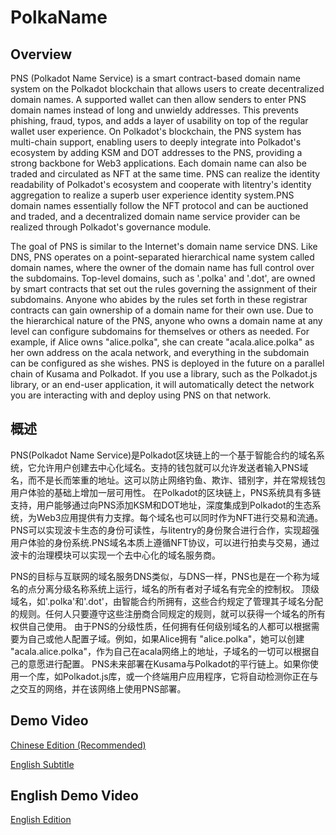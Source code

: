 # PolkaName

## Overview 

PNS (Polkadot Name Service) is a smart contract-based domain name system on the Polkadot blockchain that allows users to create decentralized domain names. A supported wallet can then allow senders to enter PNS domain names instead of long and unwieldy addresses. This prevents phishing, fraud, typos, and adds a layer of usability on top of the regular wallet user experience. On Polkadot's blockchain, the PNS system has multi-chain support, enabling users to deeply integrate into Polkadot's ecosystem by adding KSM and DOT addresses to the PNS, providing a strong backbone for Web3 applications. Each domain name can also be traded and circulated as NFT at the same time. PNS can realize the identity readability of Polkadot's ecosystem and cooperate with litentry's identity aggregation to realize a superb user experience identity system.PNS domain names essentially follow the NFT protocol and can be auctioned and traded, and a decentralized domain name service provider can be realized through Polkadot's governance module. 

The goal of PNS is similar to the Internet's domain name service DNS. Like DNS, PNS operates on a point-separated hierarchical name system called domain names, where the owner of the domain name has full control over the subdomains. Top-level domains, such as '.polka' and '.dot', are owned by smart contracts that set out the rules governing the assignment of their subdomains. Anyone who abides by the rules set forth in these registrar contracts can gain ownership of a domain name for their own use. Due to the hierarchical nature of the PNS, anyone who owns a domain name at any level can configure subdomains for themselves or others as needed. For example, if Alice owns "alice.polka", she can create "acala.alice.polka" as her own address on the acala network, and everything in the subdomain can be configured as she wishes. PNS is deployed in the future on a parallel chain of Kusama and Polkadot. If you use a library, such as the Polkadot.js library, or an end-user application, it will automatically detect the network you are interacting with and deploy using PNS on that network. 

## 概述 

PNS(Polkadot Name Service)是Polkadot区块链上的一个基于智能合约的域名系统，它允许用户创建去中心化域名。支持的钱包就可以允许发送者输入PNS域名，而不是长而笨重的地址。这可以防止网络钓鱼、欺诈、错别字，并在常规钱包用户体验的基础上增加一层可用性。 在Polkadot的区块链上，PNS系统具有多链支持，用户能够通过向PNS添加KSM和DOT地址，深度集成到Polkadot的生态系统，为Web3应用提供有力支撑。每个域名也可以同时作为NFT进行交易和流通。 PNS可以实现波卡生态的身份可读性，与litentry的身份聚合进行合作，实现超强用户体验的身份系统.PNS域名本质上遵循NFT协议，可以进行拍卖与交易，通过波卡的治理模块可以实现一个去中心化的域名服务商。 

PNS的目标与互联网的域名服务DNS类似，与DNS一样，PNS也是在一个称为域名的点分离分级名称系统上运行，域名的所有者对子域名有完全的控制权。 顶级域名，如'.polka'和'.dot'，由智能合约所拥有，这些合约规定了管理其子域名分配的规则。任何人只要遵守这些注册商合同规定的规则，就可以获得一个域名的所有权供自己使用。 由于PNS的分级性质，任何拥有任何级别域名的人都可以根据需要为自己或他人配置子域。例如，如果Alice拥有 "alice.polka"，她可以创建 "acala.alice.polka"，作为自己在acala网络上的地址，子域名的一切可以根据自己的意愿进行配置。 PNS未来部署在Kusama与Polkadot的平行链上。如果你使用一个库，如Polkadot.js库，或一个终端用户应用程序，它将自动检测你正在与之交互的网络，并在该网络上使用PNS部署。 

## Demo Video

[Chinese Edition (Recommended)](https://dominic.pek3b.qingstor.com/07-PolkaName-demo-cn.mp4)

[English Subtitle](https://dominic.pek3b.qingstor.com/EN_PolkaName.srt)


## English Demo Video

[English Edition](https://dominic.pek3b.qingstor.com/07-PolkaName-demo-en.mp4)


